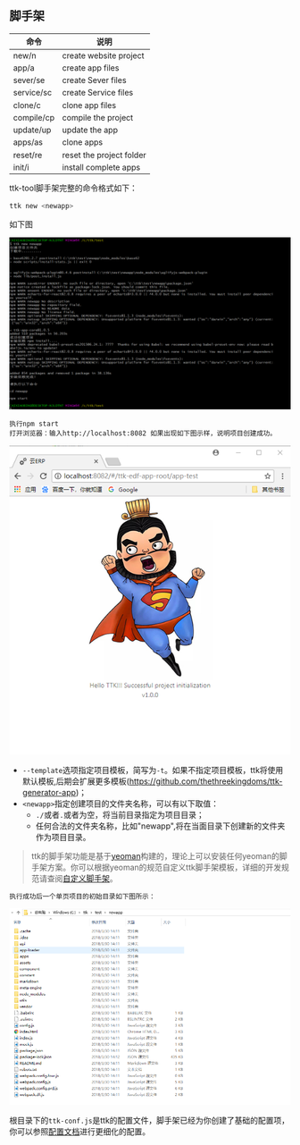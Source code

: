 ## 脚手架



命令 | 说明
---|---
new/n | create website project
app/a | create app files
sever/se | create Sever files
service/sc | create Service files
clone/c |       clone app files
compile/cp|     compile the project
update/up |     update the app
apps/as    |    clone apps
reset/re   |    reset the project folder
init/i     |    install complete apps





ttk-tool脚手架完整的命令格式如下：
```bash
ttk new <newapp>

```
如下图

![Alt text](/assets/17920902119109153.png)

```bash
执行npm start
打开浏览器：输入http://localhost:8082 如果出现如下图示样，说明项目创建成功。
```
![Alt text](/assets/18790312857778.png)

* `--template`选项指定项目模板，简写为`-t`。如果不指定项目模板，ttk将使用默认模板,后期会扩展更多模板(https://github.com/thethreekingdoms/ttk-generator-app)；
* `<newapp>`指定创建项目的文件夹名称，可以有以下取值：
  * `./`或者`.`或者为空，将当前目录指定为项目目录；
  * 任何合法的文件夹名称，比如"newapp",将在当面目录下创建新的文件夹作为项目目录。

> ttk的脚手架功能是基于[yeoman](http://yeoman.io/)构建的，理论上可以安装任何yeoman的脚手架方案。你可以根据yeoman的规范自定义ttk脚手架模板，详细的开发规范请查阅[自定义脚手架](_advance-scaffold.md)。


```bash
执行成功后一个单页项目的初始目录如下图所示：
```
![Alt text](/assets/17950515105145125.png)


根目录下的`ttk-conf.js`是ttk的配置文件，脚手架已经为你创建了基础的配置项，你可以参照[配置文档](_config.md)进行更细化的配置。
